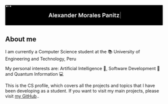 <img src="./header.png"/>

About me
--------
I am currently a Computer Science student at the 📚 University of Engineering and Technology, Peru

My personal interests are: Artificial Intelligence 🤖, Software Development 🔨 and Quantum Information 💻

This is the CS profile, which covers all the projects and topics that I have been developing as a student. If you want to visit my main projects, please visit [my GitHub](http://github.com/moralespanitz)..



